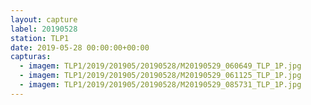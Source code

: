 ```yaml
---
layout: capture
label: 20190528
station: TLP1
date: 2019-05-28 00:00:00+00:00
capturas:
  - imagem: TLP1/2019/201905/20190528/M20190529_060649_TLP_1P.jpg
  - imagem: TLP1/2019/201905/20190528/M20190529_061125_TLP_1P.jpg
  - imagem: TLP1/2019/201905/20190528/M20190529_085731_TLP_1P.jpg
---
```

